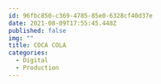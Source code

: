```yaml
---
id: 96fbc850-c369-4785-85e0-6328cf40d37e
date: 2021-08-09T17:55:45.448Z
published: false
img: ""
title: COCA COLA
categories:
  - Digital
  - Production
---
```

